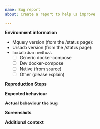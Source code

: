 ```yaml
---
name: Bug report
about: Create a report to help us improve

---
```


**Environment information**
* Mquery version (from the /status page):
* Ursadb version (from the /status page):
* Installation method:
  - [ ] Generic docker-compose
  - [ ] Dev docker-compose
  - [ ] Native (from source)
  - [ ] Other (please explain)

**Reproduction Steps**

<!-- Please explain how can we reproduce your problem. -->


**Expected behaviour**

<!-- What did you expect to happen? -->


**Actual behaviour the bug**

<!-- What actually happened? -->


**Screenshots**

<!-- If applicable, add screenshots to help explain your problem. -->


**Additional context**

<!-- Add any other context about the problem here. -->

